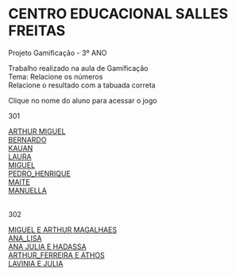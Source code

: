 # CENTRO EDUCACIONAL SALLES FREITAS
<head>
<meta charset="utf-8">
</head>
Projeto Gamificação - 3º ANO

<p>Trabalho realizado na aula de Gamificação<br>
Tema: Relacione os números<br>
Relacione o resultado com a tabuada correta<br>

Clique no nome do aluno para acessar o jogo</p>
<p>301</p>
<a href="https://silvalaine.github.io/3-ano_Salles/ARTHUR_MIGUEL/">ARTHUR MIGUEL</a><br>
<a href="https://silvalaine.github.io/3-ano_Salles/BERNARDO/">BERNARDO</a><br>
<a href="https://silvalaine.github.io/3-ano_Salles/KAUAN">KAUAN</a><br>
<a href="https://silvalaine.github.io/3-ano_Salles/LAURA/">LAURA</a><br>
<a href="https://silvalaine.github.io/3-ano_Salles/MIGUEL/">MIGUEL</a><br>
<a href="https://silvalaine.github.io/3-ano_Salles/PEDRO_HENRIQUE/">PEDRO_HENRIQUE</a><br>
<a href="https://silvalaine.github.io/3-ano_Salles/MAITE">MAITE</a><br>
<a href="https://silvalaine.github.io/3-ano_Salles/MANUELLA">MANUELLA</a><br>
<br>

<p>302</p>

<a href="https://silvalaine.github.io/3-ano_Salles/MIGUEL_E_ARTHUR_MAGALHAES/">MIGUEL E ARTHUR MAGALHAES</a><br>
<a href="https://silvalaine.github.io/3-ano_Salles/ANA_LISA/">ANA_LISA</a><br>
<a href="https://silvalaine.github.io/3-ano_Salles/ANA_JULIA_E_HADASSA/">ANA JULIA E HADASSA</a><br>
<a href="https://silvalaine.github.io/3-ano_Salles/ARTHUR_FERREIRA_E_ATHOS">ARTHUR_FERREIRA E ATHOS</a><br>
<a href="https://silvalaine.github.io/3-ano_Salles/LAVINIA_E_JULIA">LAVINIA E JULIA</a><br>